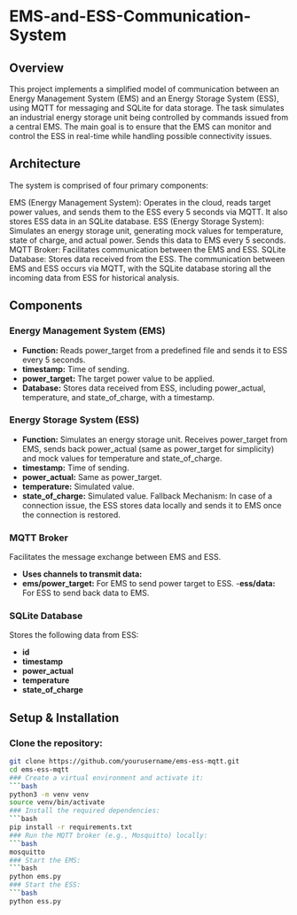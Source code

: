 # EMS-and-ESS-Communication-System
## Overview
This project implements a simplified model of communication between an Energy Management System (EMS) and an Energy Storage System (ESS), using MQTT for messaging and SQLite for data storage. The task simulates an industrial energy storage unit being controlled by commands issued from a central EMS. The main goal is to ensure that the EMS can monitor and control the ESS in real-time while handling possible connectivity issues.

## Architecture

The system is comprised of four primary components:

EMS (Energy Management System): Operates in the cloud, reads target power values, and sends them to the ESS every 5 seconds via MQTT. It also stores ESS data in an SQLite database.
ESS (Energy Storage System): Simulates an energy storage unit, generating mock values for temperature, state of charge, and actual power. Sends this data to EMS every 5 seconds.
MQTT Broker: Facilitates communication between the EMS and ESS.
SQLite Database: Stores data received from the ESS.
The communication between EMS and ESS occurs via MQTT, with the SQLite database storing all the incoming data from ESS for historical analysis.

## Components 
### Energy Management System (EMS)
- **Function:** Reads power_target from a predefined file and sends it to ESS every 5 seconds.
- **timestamp:** Time of sending.
- **power_target:** The target power value to be applied.
- **Database:** Stores data received from ESS, including power_actual, temperature, and state_of_charge, with a timestamp.
### Energy Storage System (ESS)
- **Function:** Simulates an energy storage unit. Receives power_target from EMS, sends back power_actual (same as power_target for simplicity) and mock values for temperature and state_of_charge.
- **timestamp:** Time of sending.
- **power_actual:** Same as power_target.
- **temperature:** Simulated value.
- **state_of_charge:** Simulated value.
Fallback Mechanism: In case of a connection issue, the ESS stores data locally and sends it to EMS once the connection is restored.
### MQTT Broker
Facilitates the message exchange between EMS and ESS.
- **Uses channels to transmit data:**
- **ems/power_target:** For EMS to send power target to ESS.
-**ess/data:** For ESS to send back data to EMS.
### SQLite Database
Stores the following data from ESS:
- **id**
- **timestamp**
- **power_actual**
- **temperature**
- **state_of_charge**
## Setup & Installation
### Clone the repository:
   ```bash
   git clone https://github.com/yourusername/ems-ess-mqtt.git
   cd ems-ess-mqtt
### Create a virtual environment and activate it:
   ```bash
   python3 -m venv venv
   source venv/bin/activate
### Install the required dependencies:
   ```bash
   pip install -r requirements.txt
### Run the MQTT broker (e.g., Mosquitto) locally:
   ```bash
   mosquitto
### Start the EMS:
   ```bash
   python ems.py
### Start the ESS:
  ```bash
   python ess.py


